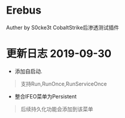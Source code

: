 # Erebus
Auther by S0cke3t
CobaltStrike后渗透测试插件
# 更新日志 2019-09-30
* 添加自启动.
>支持Run,RunOnce,RunServiceOnce
* 整合IFEO菜单为Persistent
>后续持久化功能会添加到该菜单
